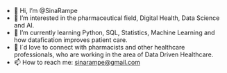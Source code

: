- 👋 Hi, I’m @SinaRampe
- 👀 I’m interested in the pharmaceutical field, Digital Health, Data Science and AI.
- 🌱 I’m currently learning Python, SQL, Statistics, Machine Learning and how datafication improves patient care.
- 💞️ I´d love to connect with pharmacists and other healthcare professionals, who are working in the area of Data Driven Healthcare.
- 📫 How to reach me: sinarampe@gmail.com

<!---
SinaRampe/SinaRampe is a ✨ special ✨ repository because its `README.md` (this file) appears on your GitHub profile.
You can click the Preview link to take a look at your changes.
--->

